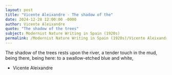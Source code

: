 ```yaml
---
layout: post
title: "Vicente Aleixandre - The shadow of the"
date: 2024-12-28 12:00:00 -0000
author: Vicente Aleixandre
quote: "The shadow of the trees"
subject: Modernist Nature Writing in Spain (1920s)
permalink: /Modernist Nature Writing in Spain (1920s)/Vicente Aleixandre/Vicente Aleixandre - The shadow of the
---
```


The shadow of the trees
rests upon the river,
a tender touch in the mud,
being there, being here:
to a swallow-etched blue and white,

- Vicente Aleixandre
